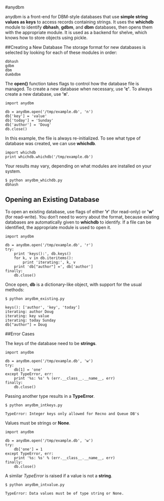 #anydbm

anydbm is a front-end for DBM-style databases that use **simple string values as keys** to access records containing strings. It uses the **whichdb** module to identify **dbhash**, **gdbm**, and **dbm** databases, then opens them with the appropriate module. It is used as a backend for shelve, which knows how to store objects using pickle.

##Creating a New Database
The storage format for new databases is selected by looking for each of these modules in order:

	dbhash
	gdbm
	dbm
	dumbdbm
The **open()** function takes flags to control how the database file is managed. To create a new database when necessary, use **'c'**. To always create a new database, use **'n'**.

	import anydbm
	
	db = anydbm.open('/tmp/example.db', 'n')
	db['key'] = 'value'
	db['today'] = 'Sunday'
	db['author'] = 'Doug'
	db.close()
	
In this example, the file is always re-initialized. To see what type of database was created, we can use **whichdb**.

	import whichdb
	print whichdb.whichdb('/tmp/example.db')

Your results may vary, depending on what modules are installed on your system.

	$ python anydbm_whichdb.py
	dbhash

## Opening an Existing Database

To open an existing database, use flags of either **'r'** (for read-only) or **'w'** (for read-write). You don’t need to worry about the format, because existing databases are automatically given to **whichdb** to identify. If a file can be identified, the appropriate module is used to open it.

	import anydbm

	db = anydbm.open('/tmp/example.db', 'r')
	try:
	    print 'keys():', db.keys()
	    for k, v in db.iteritems():
	        print 'iterating:', k, v
	    print 'db["author"] =', db['author']
	finally:
	    db.close()
Once open, **db** is a dictionary-like object, with support for the usual methods:

	$ python anydbm_existing.py
	
	keys(): ['author', 'key', 'today']
	iterating: author Doug
	iterating: key value
	iterating: today Sunday
	db["author"] = Doug
	
##Error Cases

The keys of the database need to be **strings**.

	import anydbm
	
	db = anydbm.open('/tmp/example.db', 'w')
	try:
	    db[1] = 'one'
	except TypeError, err:
	    print '%s: %s' % (err.__class__.__name__, err)
	finally:
	    db.close()
Passing another type results in a **TypeError**.

	$ python anydbm_intkeys.py
	
	TypeError: Integer keys only allowed for Recno and Queue DB's
Values must be strings or **None**.

	import anydbm
	
	db = anydbm.open('/tmp/example.db', 'w')
	try:
	    db['one'] = 1
	except TypeError, err:
	    print '%s: %s' % (err.__class__.__name__, err)
	finally:
	    db.close()

A similar *TypeError* is raised if a value is not a **string**.

	$ python anydbm_intvalue.py
	
	TypeError: Data values must be of type string or None.